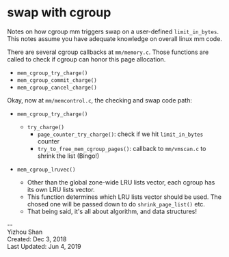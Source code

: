 # swap with cgroup

Notes on how cgroup mm triggers swap on a user-defined `limit_in_bytes`.
This notes assume you have adequate knowledge on overall linux mm code.

There are several cgroup callbacks at `mm/memory.c`. Those functions are called to check if cgroup can honor this page allocation.

- `mem_cgroup_try_charge()`
- `mem_cgroup_commit_charge()`
- `mem_cgroup_cancel_charge()`

Okay, now at `mm/memcontrol.c`, the checking and swap code path:

- `mem_cgroup_try_charge()`
	- `try_charge()`
		- `page_counter_try_charge()`: check if we hit `limit_in_bytes` counter
		- `try_to_free_mem_cgroup_pages()`: callback to `mm/vmscan.c` to shrink the list (Bingo!)


- `mem_cgroup_lruvec()`
	- Other than the global zone-wide LRU lists vector, each cgroup has its own LRU lists vector.
	- This function determines which LRU lists vector should be used. The
	chosed one will be passed down to do `shrink_page_list()` etc.
	- That being said, it's all about algorithm, and data structures!
  

--  
Yizhou Shan  
Created: Dec 3, 2018  
Last Updated: Jun 4, 2019
